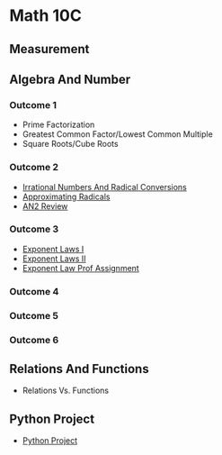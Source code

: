 # Math 10C 

## Measurement 
## Algebra And Number 

### Outcome 1 
* Prime Factorization 
* Greatest Common Factor/Lowest Common Multiple
* Square Roots/Cube Roots 

### Outcome 2
* <a href="https://mrfanning.github.io/Math10/AN/AN2/AN2I.pdf"> Irrational Numbers And Radical Conversions </a>
* <a href="https://mrfanning.github.io/Math10/AN/AN2/AN2II.pdf"> Approximating Radicals </a>
* <a href="https://mrfanning.github.io/Math10/AN/AN2/AN2Review.pdf"> AN2 Review </a>

### Outcome 3
* <a href="https://mrfanning.github.io/Math10/AN/AN3/AN3I.pdf"> Exponent Laws I </a>
* <a href="https://mrfanning.github.io/Math10/AN/AN3/AN3II.pdf"> Exponent Laws II </a>
* <a href="https://mrfanning.github.io/Math10/AN/AN3/AN3Proofs.pdf"> Exponent Law Prof Assignment </a>

### Outcome 4
### Outcome 5
### Outcome 6


## Relations And Functions 
* Relations Vs. Functions  

## Python Project
* <a href="https://mrfanning.github.io/MrFanning.github.io-PythonProject/"> Python Project </a> 
